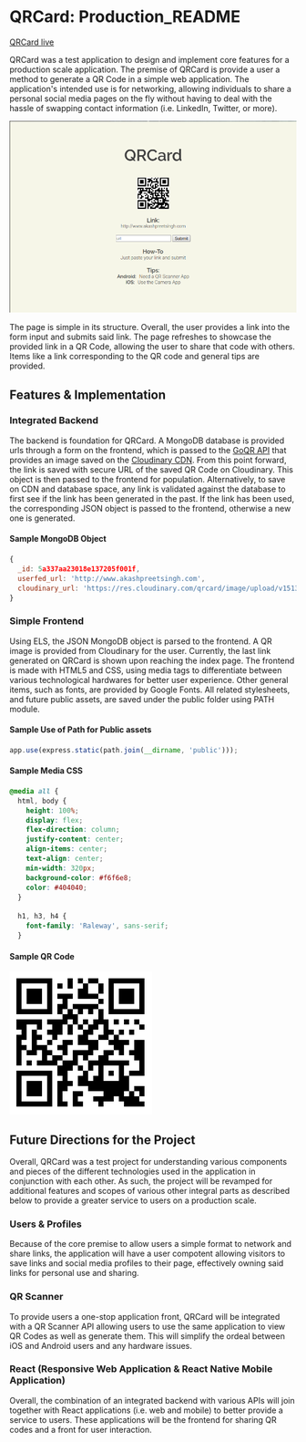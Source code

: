 # QRCard: Production_README

[QRCard live][heroku]

[Heroku]: https://qrcodecard.herokuapp.com/
[Github]: https://github.com/AkashSkySingh/QRCard
[QR API]: http://goqr.me/api/
[Cloudinary]: https://cloudinary.com/documentation/solution_overview

QRCard was a test application to design and implement core features for a production scale application. The premise of QRCard is provide a user a method to generate a QR Code in a simple web application. The application's intended use is for networking, allowing individuals to share a personal social media pages on the fly without having to deal with the hassle of swapping contact information (i.e. LinkedIn, Twitter, or more).

![image of Root page](/docs/images/root.png)

The page is simple in its structure. Overall, the user provides a link into  the form input and submits said link. The page refreshes to showcase the provided link in a QR Code, allowing the user to share that code with others. Items like a link corresponding to the QR code and general tips are provided.

## Features & Implementation

### Integrated Backend
The backend is foundation for QRCard. A MongoDB database is provided urls through a form on the frontend, which is passed to the [GoQR API][QR API] that provides an image saved on the [Cloudinary CDN][Cloudinary]. From this point forward, the link is saved with secure URL of the saved QR Code on Cloudinary. This object is then passed to the frontend for population. Alternatively, to save on CDN and database space, any link is validated against the database to first see if the link has been generated in the past. If the link has been used, the corresponding JSON object is passed to the frontend, otherwise a new one is generated.

#### Sample MongoDB Object
```js
{
  _id: 5a337aa23018e137205f001f,
  userfed_url: 'http://www.akashpreetsingh.com',
  cloudinary_url: 'https://res.cloudinary.com/qrcard/image/upload/v1513323164/tfglnd3vibylfyfs1wr1.png'
}
```

### Simple Frontend
Using ELS, the JSON MongoDB object is parsed to the frontend. A QR image is provided from Cloudinary for the user. Currently, the last link generated on QRCard is shown upon reaching the index page. The frontend is made with HTML5 and CSS, using media tags to differentiate between various technological hardwares for better user experience. Other general items, such as fonts, are provided by Google Fonts.  All related stylesheets, and future public assets, are saved under the public folder using PATH module.

#### Sample Use of Path for Public assets
```js
app.use(express.static(path.join(__dirname, 'public')));
```

#### Sample Media CSS
``` css
@media all {
  html, body {
    height: 100%;
    display: flex;
    flex-direction: column;
    justify-content: center;
    align-items: center;
    text-align: center;
    min-width: 320px;
    background-color: #f6f6e8;
    color: #404040;
  }

  h1, h3, h4 {
    font-family: 'Raleway', sans-serif;
  }
```

#### Sample QR Code
![image of Generated QR Code](/docs/images/sampleqr.png)



## Future Directions for the Project
Overall, QRCard was a test project for understanding various components and pieces of the different technologies used in the application in conjunction with each other. As such, the project will be revamped for additional features and scopes of various other integral parts as described below to provide a greater service to users on a production scale.

### Users & Profiles
Because of the core premise to allow users a simple format to network and share links, the application will have a user compotent allowing visitors to save links and social media profiles to their page, effectively owning said links for personal use and sharing.

### QR Scanner
To provide users a one-stop application front, QRCard will be integrated with a QR Scanner API allowing users to use the same application to view QR Codes as well as generate them. This will simplify the ordeal between iOS and Android users and any hardware issues.

### React (Responsive Web Application & React Native Mobile Application)
Overall, the combination of an integrated backend with various APIs will join together with React applications (i.e. web and mobile) to better provide a service to users. These applications will be the frontend for sharing QR codes and a front for user interaction.
